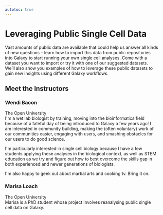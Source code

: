 ```yaml
---
autotoc: true
---
```


<slot name="/events/gcc2024/header" />
<div class="text-center">

# Leveraging Public Single Cell Data

</div>

Vast amounts of public data are available that could help us answer all kinds of new questions – learn how to import this data from public repositories into Galaxy to start running your own single cell analyses. Come with a dataset you want to import or try it with one of our suggested datasets. We’ll also show you examples of how to leverage these public datasets to gain new insights using different Galaxy workflows.

## Meet the Instructors

### Wendi Bacon
The Open University <br>
I'm a wet lab biologist by training, moving into the bioinformatics field because of a fateful day of being introduced to Galaxy a few years ago! I am interested in community building, making the (often voluntary) work of our communities easier, engaging with users, and smashing obstacles for our users to do good science. 

I'm particularly interested in single cell biology because I have a few students applying these analyses in the biological context, as well as STEM education as we try and figure out how to best overcome the skills gap in both experienced and newer generations of biologists.

I'm also happy to geek out about martial arts and cooking tv. Bring it on.

### Marisa Loach
The Open University <br>
Marisa is a PhD student whose project involves reanalysing public single cell data on Galaxy.  
